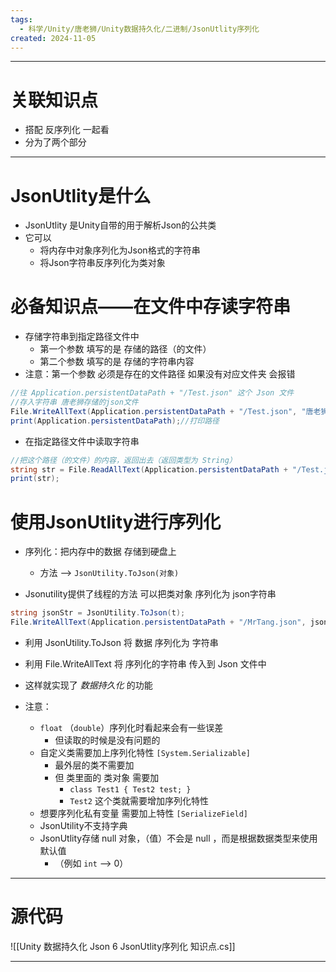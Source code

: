 ```yaml
---
tags:
  - 科学/Unity/唐老狮/Unity数据持久化/二进制/JsonUtlity序列化
created: 2024-11-05
---
```


---
# 关联知识点

- 搭配 反序列化 一起看
- 分为了两个部分

---
# JsonUtlity是什么

- JsonUtlity 是Unity自带的用于解析Json的公共类
- 它可以
	- 将内存中对象序列化为Json格式的字符串
	- 将Json字符串反序列化为类对象
# 必备知识点——在文件中存读字符串

- 存储字符串到指定路径文件中
	- 第一个参数 填写的是 存储的路径（的文件）
	- 第二个参数 填写的是 存储的字符串内容
- 注意：第一个参数 必须是存在的文件路径 如果没有对应文件夹 会报错

```C#
//往 Application.persistentDataPath + "/Test.json" 这个 Json 文件
//存入字符串 唐老狮存储的json文件
File.WriteAllText(Application.persistentDataPath + "/Test.json", "唐老狮存储的json文件");
print(Application.persistentDataPath);//打印路径
```

- 在指定路径文件中读取字符串

```C#
//把这个路径（的文件）的内容，返回出去（返回类型为 String）
string str = File.ReadAllText(Application.persistentDataPath + "/Test.json");
print(str);
```
# 使用JsonUtlity进行序列化

- 序列化：把内存中的数据 存储到硬盘上
	- 方法 ——> `JsonUtility.ToJson(对象)`

- Jsonutility提供了线程的方法 可以把类对象 序列化为 json字符串

```C#
string jsonStr = JsonUtility.ToJson(t);
File.WriteAllText(Application.persistentDataPath + "/MrTang.json", jsonStr);
```

- 利用 JsonUtility.ToJson 将 数据 序列化为 字符串  
- 利用 File.WriteAllText 将 序列化的字符串 传入到 Json 文件中  
- 这样就实现了 *数据持久化* 的功能

- 注意：
	- `float` （`double`）序列化时看起来会有一些误差
		- 但读取的时候是没有问题的
	- 自定义类需要加上序列化特性 `[System.Serializable]`
		- 最外层的类不需要加
		- 但 类里面的 类对象 需要加
			- `class Test1 { Test2 test; }`
			- `Test2` 这个类就需要增加序列化特性
	- 想要序列化私有变量 需要加上特性 `[SerializeField]`
	- JsonUtility不支持字典
	- JsonUtlity存储 null 对象，（值）不会是 null ，而是根据数据类型来使用默认值
		- （例如 `int` ——> 0）


---
# 源代码

![[Unity 数据持久化 Json 6 JsonUtlity序列化 知识点.cs]]

---